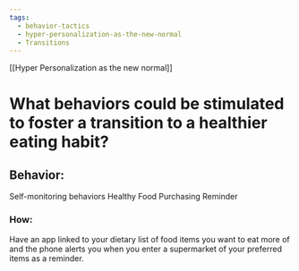 ```yaml
---
tags:
  - behavior-tactics
  - hyper-personalization-as-the-new-normal
  - Transitions
---
```

[[Hyper Personalization as the new normal]]

# **What behaviors could be stimulated to foster a transition to a healthier eating habit?**


## Behavior:
Self-monitoring behaviors
Healthy Food
Purchasing Reminder 

### How:
Have an app linked to your dietary list of food items you want to eat more of and the phone alerts you when you enter a supermarket of your preferred items as a reminder. 

